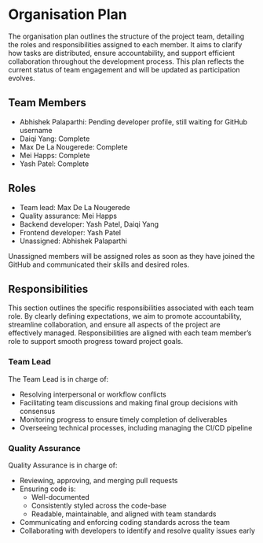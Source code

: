 # Organisation Plan

The organisation plan outlines the structure of the project team, detailing the roles and responsibilities assigned to each member. It aims to clarify how tasks are distributed, ensure accountability, and support efficient collaboration throughout the development process. This plan reflects the current status of team engagement and will be updated as participation evolves.

## Team Members

- Abhishek Palaparthi: Pending developer profile, still waiting for GitHub username
- Daiqi Yang: Complete
- Max De La Nougerede: Complete
- Mei Happs: Complete
- Yash Patel: Complete

## Roles

- Team lead: Max De La Nougerede
- Quality assurance: Mei Happs
- Backend developer: Yash Patel, Daiqi Yang
- Frontend developer: Yash Patel
- Unassigned: Abhishek Palaparthi

Unassigned members will be assigned roles as soon as they have joined the GitHub and communicated their skills and desired roles.

## Responsibilities

This section outlines the specific responsibilities associated with each team role. By clearly defining expectations, we aim to promote accountability, streamline collaboration, and ensure all aspects of the project are effectively managed. Responsibilities are aligned with each team member’s role to support smooth progress toward project goals.

### Team Lead

The Team Lead is in charge of:
- Resolving interpersonal or workflow conflicts
- Facilitating team discussions and making final group decisions with consensus
- Monitoring progress to ensure timely completion of deliverables
- Overseeing technical processes, including managing the CI/CD pipeline

### Quality Assurance

Quality Assurance is in charge of:
- Reviewing, approving, and merging pull requests
- Ensuring code is:
  - Well-documented
  - Consistently styled across the code-base
  - Readable, maintainable, and aligned with team standards
- Communicating and enforcing coding standards across the team
- Collaborating with developers to identify and resolve quality issues early
